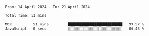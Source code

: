 <!--START_SECTION:waka-->

```txt
From: 14 April 2024 - To: 21 April 2024

Total Time: 51 mins

MDX          51 mins         █████████████████████████   99.57 %
JavaScript   0 secs          ░░░░░░░░░░░░░░░░░░░░░░░░░   00.43 %
```

<!--END_SECTION:waka-->